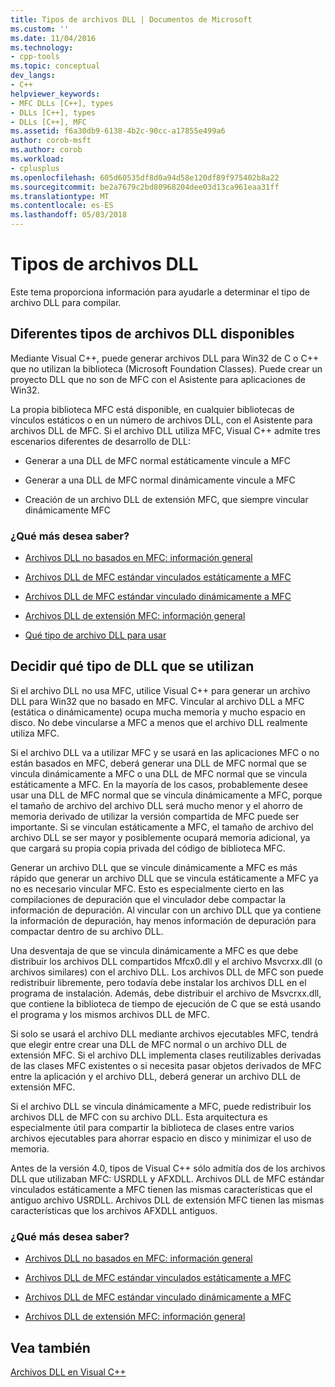```yaml
---
title: Tipos de archivos DLL | Documentos de Microsoft
ms.custom: ''
ms.date: 11/04/2016
ms.technology:
- cpp-tools
ms.topic: conceptual
dev_langs:
- C++
helpviewer_keywords:
- MFC DLLs [C++], types
- DLLs [C++], types
- DLLs [C++], MFC
ms.assetid: f6a30db9-6138-4b2c-90cc-a17855e499a6
author: corob-msft
ms.author: corob
ms.workload:
- cplusplus
ms.openlocfilehash: 605d60535df8d0a94d58e120df89f975402b8a22
ms.sourcegitcommit: be2a7679c2bd80968204dee03d13ca961eaa31ff
ms.translationtype: MT
ms.contentlocale: es-ES
ms.lasthandoff: 05/03/2018
---
```

# <a name="kinds-of-dlls"></a>Tipos de archivos DLL
Este tema proporciona información para ayudarle a determinar el tipo de archivo DLL para compilar.  
  
##  <a name="_core_the_different_kinds_of_dlls_available_with_visual_c.2b2b"></a> Diferentes tipos de archivos DLL disponibles  
 Mediante Visual C++, puede generar archivos DLL para Win32 de C o C++ que no utilizan la biblioteca (Microsoft Foundation Classes). Puede crear un proyecto DLL que no son de MFC con el Asistente para aplicaciones de Win32.  
  
 La propia biblioteca MFC está disponible, en cualquier bibliotecas de vínculos estáticos o en un número de archivos DLL, con el Asistente para archivos DLL de MFC. Si el archivo DLL utiliza MFC, Visual C++ admite tres escenarios diferentes de desarrollo de DLL:  
  
-   Generar a una DLL de MFC normal estáticamente vincule a MFC  
  
-   Generar a una DLL de MFC normal dinámicamente vincule a MFC  
  
-   Creación de un archivo DLL de extensión MFC, que siempre vincular dinámicamente MFC  
  
### <a name="what-do-you-want-to-know-more-about"></a>¿Qué más desea saber?  
  
-   [Archivos DLL no basados en MFC: información general](../build/non-mfc-dlls-overview.md)  
  
-   [Archivos DLL de MFC estándar vinculados estáticamente a MFC](../build/regular-dlls-statically-linked-to-mfc.md)  
  
-   [Archivos DLL de MFC estándar vinculado dinámicamente a MFC](../build/regular-dlls-dynamically-linked-to-mfc.md)  
  
-   [Archivos DLL de extensión MFC: información general](../build/extension-dlls-overview.md)  
  
-   [Qué tipo de archivo DLL para usar](#_core_which_kind_of_dll_to_use)  
  
##  <a name="_core_which_kind_of_dll_to_use"></a> Decidir qué tipo de DLL que se utilizan  
 Si el archivo DLL no usa MFC, utilice Visual C++ para generar un archivo DLL para Win32 que no basado en MFC. Vincular al archivo DLL a MFC (estática o dinámicamente) ocupa mucha memoria y mucho espacio en disco. No debe vincularse a MFC a menos que el archivo DLL realmente utiliza MFC.  
  
 Si el archivo DLL va a utilizar MFC y se usará en las aplicaciones MFC o no están basados en MFC, deberá generar una DLL de MFC normal que se vincula dinámicamente a MFC o una DLL de MFC normal que se vincula estáticamente a MFC. En la mayoría de los casos, probablemente desee usar una DLL de MFC normal que se vincula dinámicamente a MFC, porque el tamaño de archivo del archivo DLL será mucho menor y el ahorro de memoria derivado de utilizar la versión compartida de MFC puede ser importante. Si se vinculan estáticamente a MFC, el tamaño de archivo del archivo DLL se ser mayor y posiblemente ocupará memoria adicional, ya que cargará su propia copia privada del código de biblioteca MFC.  
  
 Generar un archivo DLL que se vincule dinámicamente a MFC es más rápido que generar un archivo DLL que se vincula estáticamente a MFC ya no es necesario vincular MFC. Esto es especialmente cierto en las compilaciones de depuración que el vinculador debe compactar la información de depuración. Al vincular con un archivo DLL que ya contiene la información de depuración, hay menos información de depuración para compactar dentro de su archivo DLL.  
  
 Una desventaja de que se vincula dinámicamente a MFC es que debe distribuir los archivos DLL compartidos Mfcx0.dll y el archivo Msvcrxx.dll (o archivos similares) con el archivo DLL. Los archivos DLL de MFC son puede redistribuir libremente, pero todavía debe instalar los archivos DLL en el programa de instalación. Además, debe distribuir el archivo de Msvcrxx.dll, que contiene la biblioteca de tiempo de ejecución de C que se está usando el programa y los mismos archivos DLL de MFC.  
  
 Si solo se usará el archivo DLL mediante archivos ejecutables MFC, tendrá que elegir entre crear una DLL de MFC normal o un archivo DLL de extensión MFC. Si el archivo DLL implementa clases reutilizables derivadas de las clases MFC existentes o si necesita pasar objetos derivados de MFC entre la aplicación y el archivo DLL, deberá generar un archivo DLL de extensión MFC.  
  
 Si el archivo DLL se vincula dinámicamente a MFC, puede redistribuir los archivos DLL de MFC con su archivo DLL. Esta arquitectura es especialmente útil para compartir la biblioteca de clases entre varios archivos ejecutables para ahorrar espacio en disco y minimizar el uso de memoria.  
  
 Antes de la versión 4.0, tipos de Visual C++ sólo admitía dos de los archivos DLL que utilizaban MFC: USRDLL y AFXDLL. Archivos DLL de MFC estándar vinculados estáticamente a MFC tienen las mismas características que el antiguo archivo USRDLL. Archivos DLL de extensión MFC tienen las mismas características que los archivos AFXDLL antiguos.  
  
### <a name="what-do-you-want-to-know-more-about"></a>¿Qué más desea saber?  
  
-   [Archivos DLL no basados en MFC: información general](../build/non-mfc-dlls-overview.md)  
  
-   [Archivos DLL de MFC estándar vinculados estáticamente a MFC](../build/regular-dlls-statically-linked-to-mfc.md)  
  
-   [Archivos DLL de MFC estándar vinculado dinámicamente a MFC](../build/regular-dlls-dynamically-linked-to-mfc.md)  
  
-   [Archivos DLL de extensión MFC: información general](../build/extension-dlls-overview.md)  
  
## <a name="see-also"></a>Vea también  
 [Archivos DLL en Visual C++](../build/dlls-in-visual-cpp.md)